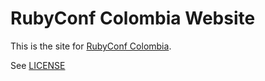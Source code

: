# RubyConf Colombia Website

This is the site for [RubyConf Colombia](http://rubyconf.co).

See [LICENSE](https://github.com/RubyConfCo/rubyconf.co/blob/master/LICENSE.md)
